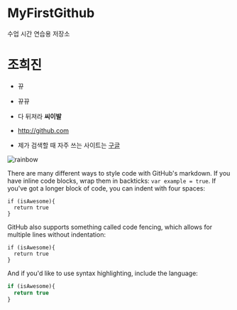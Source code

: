 # MyFirstGithub
수업 시간 연습용 저장소

# 조희진
- 뀨
* 뀨뀨
* 다 뒤져라 **씨이발**

* http://github.com
* 제가 검색할 때 자주 쓰는 사이트는 [구글](https://www.google.com)

![rainbow](https://rainbow-unicorn.com/wp-content/uploads/2016/11/rainbow-unicorn-og-image-colors.png)

There are many different ways to style code with GitHub's markdown. If you have inline code blocks, wrap them in backticks: `var example = true`.  If you've got a longer block of code, you can indent with four spaces:

    if (isAwesome){
      return true
    }

GitHub also supports something called code fencing, which allows for multiple lines without indentation:

```
if (isAwesome){
  return true
}
```

And if you'd like to use syntax highlighting, include the language:

```javascript
if (isAwesome){
  return true
}
```

